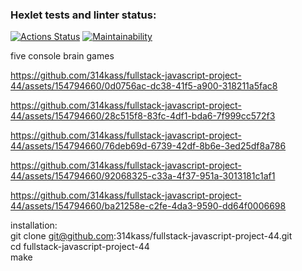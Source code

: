 ### Hexlet tests and linter status:
[![Actions Status](https://github.com/pikassos/fullstack-javascript-project-44/actions/workflows/hexlet-check.yml/badge.svg)](https://github.com/pikassos/fullstack-javascript-project-44/actions)
[![Maintainability](https://api.codeclimate.com/v1/badges/769edc94ab584c4217da/maintainability)](https://codeclimate.com/github/314kass/fullstack-javascript-project-44/maintainability)

five console brain games

 

https://github.com/314kass/fullstack-javascript-project-44/assets/154794660/0d0756ac-dc38-41f5-a900-318211a5fac8


https://github.com/314kass/fullstack-javascript-project-44/assets/154794660/28c515f8-83fc-4df1-bda6-7f999cc572f3  


https://github.com/314kass/fullstack-javascript-project-44/assets/154794660/76deb69d-6739-42df-8b6e-3ed25df8a786

 

https://github.com/314kass/fullstack-javascript-project-44/assets/154794660/92068325-c33a-4f37-951a-3013181c1af1



https://github.com/314kass/fullstack-javascript-project-44/assets/154794660/ba21258e-c2fe-4da3-9590-dd64f0006698



installation:  
git clone git@github.com:314kass/fullstack-javascript-project-44.git  
cd fullstack-javascript-project-44  
make


